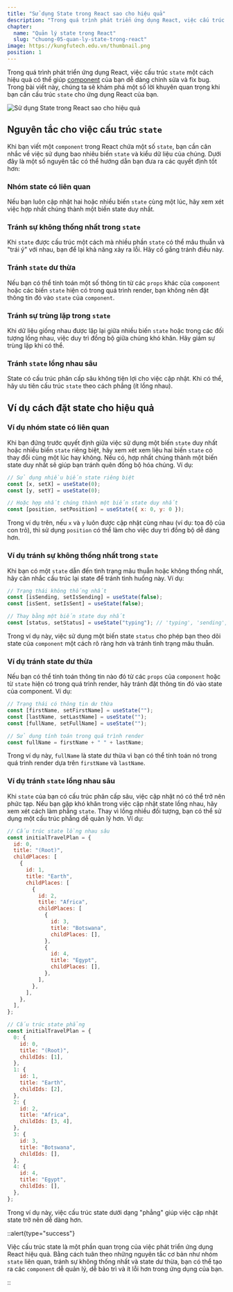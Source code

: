 ```yaml
---
title: "Sử dụng State trong React sao cho hiệu quả"
description: "Trong quá trình phát triển ứng dụng React, việc cấu trúc state một cách hiệu quả có thể tạo ra sự khác biệt lớn giữa một component dễ dàng chỉnh sửa và fix bug và một component rất khó để sửa chúng. Trong bài viết này, chúng ta sẽ khám phá một số lời khuyên quan trọng khi bạn cần cấu trúc state cho ứng dụng React của bạn"
chapter:
  name: "Quản lý state trong React"
  slug: "chuong-05-quan-ly-state-trong-react"
image: https://kungfutech.edu.vn/thumbnail.png
position: 1
---
```


Trong quá trình phát triển ứng dụng React, việc cấu trúc `state` một cách hiệu quả có thể giúp [component](/bai-viet/reactjs/component-trong-react-la-gi) của bạn dễ dàng chỉnh sửa và fix bug. Trong bài viết này, chúng ta sẽ khám phá một số lời khuyên quan trọng khi bạn cần cấu trúc `state` cho ứng dụng React của bạn.

![Sử dụng State trong React sao cho hiệu quả](https://github.com/techmely/hoc-lap-trinh/assets/29374426/df178bd4-b443-4df7-ba72-0e71d2f8125b)

## Nguyên tắc cho việc cấu trúc `state`

Khi bạn viết một `component` trong React chứa một số `state`, bạn cần cân nhắc về việc sử dụng bao nhiêu biến `state` và kiểu dữ liệu của chúng. Dưới đây là một số nguyên tắc có thể hướng dẫn bạn đưa ra các quyết định tốt hơn:

### Nhóm state có liên quan

Nếu bạn luôn cập nhật hai hoặc nhiều biến `state` cùng một lúc, hãy xem xét việc hợp nhất chúng thành một biến state duy nhất.

### Tránh sự không thống nhất trong `state`

Khi `state` được cấu trúc một cách mà nhiều phần `state` có thể mâu thuẫn và "trái ý" với nhau, bạn để lại khả năng xảy ra lỗi. Hãy cố gắng tránh điều này.

### Tránh `state` dư thừa

Nếu bạn có thể tính toán một số thông tin từ các `props` khác của `component` hoặc các biến `state` hiện có trong quá trình render, bạn không nên đặt thông tin đó vào `state` của `component`.

### Tránh sự trùng lặp trong `state`

Khi dữ liệu giống nhau được lặp lại giữa nhiều biến `state` hoặc trong các đối tượng lồng nhau, việc duy trì đồng bộ giữa chúng khó khăn. Hãy giảm sự trùng lặp khi có thể.

### Tránh `state` lồng nhau sâu

State có cấu trúc phân cấp sâu không tiện lợi cho việc cập nhật. Khi có thể, hãy ưu tiên cấu trúc `state` theo cách phẳng (ít lồng nhau).

## Ví dụ cách đặt state cho hiệu quả

### Ví dụ nhóm state có liên quan

Khi bạn đứng trước quyết định giữa việc sử dụng một biến `state` duy nhất hoặc nhiều biến `state` riêng biệt, hãy xem xét xem liệu hai biến `state` có thay đổi cùng một lúc hay không. Nếu có, hợp nhất chúng thành một biến state duy nhất sẽ giúp bạn tránh quên đồng bộ hóa chúng. Ví dụ:

```jsx
// Sử dụng nhiều biến state riêng biệt
const [x, setX] = useState(0);
const [y, setY] = useState(0);

// Hoặc hợp nhất chúng thành một biến state duy nhất
const [position, setPosition] = useState({ x: 0, y: 0 });
```

Trong ví dụ trên, nếu `x` và `y` luôn được cập nhật cùng nhau (ví dụ: tọa độ của con trỏ), thì sử dụng `position` có thể làm cho việc duy trì đồng bộ dễ dàng hơn.

### Ví dụ tránh sự không thống nhất trong `state`

Khi bạn có một `state` dẫn đến tình trạng mâu thuẫn hoặc không thống nhất, hãy cân nhắc cấu trúc lại state để tránh tình huống này. Ví dụ:

```jsx
// Trạng thái không thống nhất
const [isSending, setIsSending] = useState(false);
const [isSent, setIsSent] = useState(false);

// Thay bằng một biến state duy nhất
const [status, setStatus] = useState("typing"); // 'typing', 'sending', 'sent'
```

Trong ví dụ này, việc sử dụng một biến state `status` cho phép bạn theo dõi state của `component` một cách rõ ràng hơn và tránh tình trạng mâu thuẫn.

### Ví dụ tránh state dư thừa

Nếu bạn có thể tính toán thông tin nào đó từ các `props` của `component` hoặc từ `state` hiện có trong quá trình render, hãy tránh đặt thông tin đó vào state của component. Ví dụ:

```jsx
// Trạng thái có thông tin dư thừa
const [firstName, setFirstName] = useState("");
const [lastName, setLastName] = useState("");
const [fullName, setFullName] = useState("");

// Sử dụng tính toán trong quá trình render
const fullName = firstName + " " + lastName;
```

Trong ví dụ này, `fullName` là state dư thừa vì bạn có thể tính toán nó trong quá trình render dựa trên `firstName` và `lastName`.

### Ví dụ tránh `state` lồng nhau sâu

Khi `state` của bạn có cấu trúc phân cấp sâu, việc cập nhật nó có thể trở nên phức tạp. Nếu bạn gặp khó khăn trong việc cập nhật state lồng nhau, hãy xem xét cách làm phẳng `state`. Thay vì lồng nhiều đối tượng, bạn có thể sử dụng một cấu trúc phẳng dễ quản lý hơn. Ví dụ:

```jsx
// Cấu trúc state lồng nhau sâu
const initialTravelPlan = {
  id: 0,
  title: "(Root)",
  childPlaces: [
    {
      id: 1,
      title: "Earth",
      childPlaces: [
        {
          id: 2,
          title: "Africa",
          childPlaces: [
            {
              id: 3,
              title: "Botswana",
              childPlaces: [],
            },
            {
              id: 4,
              title: "Egypt",
              childPlaces: [],
            },
          ],
        },
      ],
    },
  ],
};

// Cấu trúc state phẳng
const initialTravelPlan = {
  0: {
    id: 0,
    title: "(Root)",
    childIds: [1],
  },
  1: {
    id: 1,
    title: "Earth",
    childIds: [2],
  },
  2: {
    id: 2,
    title: "Africa",
    childIds: [3, 4],
  },
  3: {
    id: 3,
    title: "Botswana",
    childIds: [],
  },
  4: {
    id: 4,
    title: "Egypt",
    childIds: [],
  },
};
```

Trong ví dụ này, việc cấu trúc state dưới dạng "phẳng" giúp việc cập nhật state trở nên dễ dàng hơn.

::alert{type="success"}

Việc cấu trúc state là một phần quan trọng của việc phát triển ứng dụng React hiệu quả. Bằng cách tuân theo những nguyên tắc cơ bản như nhóm `state` liên quan, tránh sự không thống nhất và state dư thừa, bạn có thể tạo ra các `component` dễ quản lý, dễ bảo trì và ít lỗi hơn trong ứng dụng của bạn.

::

